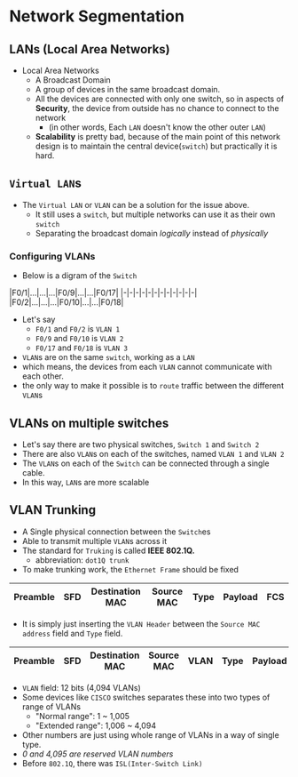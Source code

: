 # Network Segmentation

## LANs (Local Area Networks)
- Local Area Networks
	- A Broadcast Domain
	- A group of devices in the same broadcast domain.
	- All the devices are connected with only one switch, so in aspects of **Security**, the device from outside has no chance to connect to the network
		- (in other words, Each `LAN` doesn't know the other outer `LAN`)
	- **Scalability** is pretty bad, because of the main point of this network design is to maintain the central device(`switch`) but practically it is hard.
## `Virtual LAN`s
- The `Virtual LAN` or `VLAN` can be a solution for the issue above.
	- It still uses a `switch`, but multiple networks can use it as their own `switch`
	- Separating the broadcast domain *logically* instead of *physically*

### Configuring VLANs
- Below is a digram of the `Switch` 

|F0/1|...|...|...|F0/9|...|...|F0/17|
|-|-|-|-|-|-|-|-|-|-|-|-|
|F0/2|...|...|...|F0/10|...|...|F0/18|

- Let's say 
	- `F0/1` and `F0/2` is `VLAN 1`
	- `F0/9` and `F0/10` is `VLAN 2`
	- `F0/17` and `F0/18` is `VLAN 3`
- `VLAN`s are on the same `switch`, working as a `LAN`
- which means, the devices from each `VLAN` cannot communicate with each other.
- the only way to make it possible is to `route` traffic between the different `VLAN`s

## VLANs on multiple switches
- Let's say there are two physical switches, `Switch 1` and `Switch 2`
- There are also `VLAN`s on each of the switches, named `VLAN 1` and `VLAN 2`
- The `VLAN`s on each of the `Switch` can be connected through a single cable.
- In this way, `LAN`s are more scalable

## VLAN Trunking
- A Single physical connection between the `Switch`es
- Able to transmit multiple `VLAN`s across it
- The standard for `Truking` is called **IEEE 802.1Q.**
	- abbreviation: `dot1Q trunk`
- To make trunking work, the `Ethernet Frame` should be fixed

| Preamble | SFD | Destination MAC | Source MAC | Type | Payload | FCS |
| --- | --- | --- | --- | --- | --- | --- |


- It is simply just inserting the `VLAN Header` between the `Source MAC address` field and `Type` field.

| Preamble | SFD | Destination MAC | Source MAC | VLAN | Type | Payload | FCS |
| --- | --- | --- | --- | --- | --- | --- | --- |

- `VLAN` field: 12 bits (4,094 VLANs)
- Some devices like `CISCO` switches separates these into two types of range of VLANs 
	- "Normal range": 1 ~ 1,005
	- "Extended range": 1,006 ~ 4,094
- Other numbers are just using whole range of VLANs in a way of single type.
- *0 and 4,095 are reserved VLAN numbers*
- Before `802.1Q`, there was `ISL(Inter-Switch Link)`



